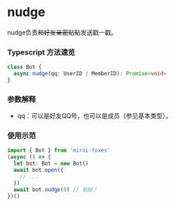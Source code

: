 # nudge

nudge负责~~和好友亲密贴贴~~发送戳一戳。

### Typescript 方法速览

```typescript
class Bot {
  async nudge(qq: UserID | MemberID): Promise<void>
}
```

### 参数解释

- qq：可以是好友QQ号，也可以是成员（参见基本类型）。

### 使用示范

```typescript
import { Bot } from 'mirai-foxes'
(async () => {
  let bot: Bot = new Bot()
  await bot.open({
    // ...
  })
  await bot.nudge(0) // 贴贴！
})()
```
